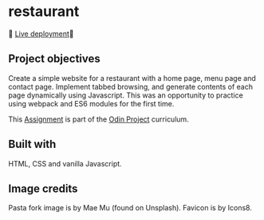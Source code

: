 # restaurant

🍝 [Live deployment](https://walkermicah.github.io/restaurant/)🍝

## Project objectives

Create a simple website for a restaurant with a home page, menu page and contact page. Implement tabbed browsing, and generate contents of each page dynamically using Javascript. This was an opportunity to practice using webpack and ES6 modules for the first time.

This [Assignment](https://www.theodinproject.com/lessons/node-path-javascript-restaurant-page) is part of the [Odin Project](https://www.theodinproject.com/) curriculum.

## Built with

HTML, CSS and vanilla Javascript.

## Image credits

Pasta fork image is by Mae Mu (found on Unsplash).
Favicon is by Icons8.
